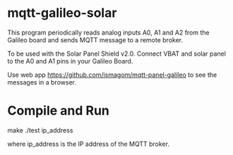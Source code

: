 # mqtt-galileo-solar

This program periodically reads analog inputs A0, A1 and A2 from the Galileo board and sends MQTT message to a remote broker. 

To be used with the Solar Panel Shield v2.0. Connect VBAT and solar panel to the A0 and A1 pins in your Galileo Board. 

Use web app https://github.com/ismagom/mqtt-panel-galileo to see the messages in a browser. 

# Compile and Run

make
./test ip_address

where ip_address is the IP address of the MQTT broker. 



